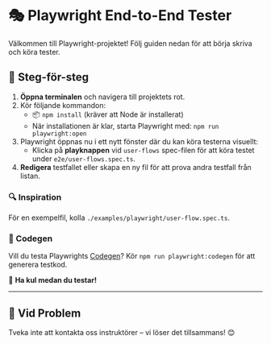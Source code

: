 # 🎭 Playwright End-to-End Tester

Välkommen till Playwright-projektet! Följ guiden nedan för att börja skriva och köra tester.

## 📝 Steg-för-steg

1. **Öppna terminalen** och navigera till projektets rot.
2. Kör följande kommandon:
   - 📦 `npm install` (kräver att Node är installerat)
   - När installationen är klar, starta Playwright med: `npm run playwright:open`
3. Playwright öppnas nu i ett nytt fönster där du kan köra testerna visuellt:
   - Klicka på **playknappen** vid `user-flows` spec-filen för att köra testet under `e2e/user-flows.spec.ts`.
4. **Redigera** testfallet eller skapa en ny fil för att prova andra testfall från listan.

### 🔍 Inspiration

För en exempelfil, kolla `./examples/playwright/user-flow.spec.ts`.

### 🚀 Codegen

Vill du testa Playwrights [Codegen](https://playwright.dev/docs/codegen-intro)? Kör `npm run playwright:codegen` för att generera testkod.

🎉 **Ha kul medan du testar!**

---

## 🚨 Vid Problem

Tveka inte att kontakta oss instruktörer – vi löser det tillsammans! 😊
